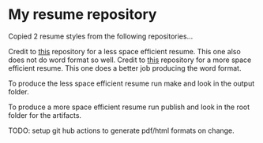 # My resume repository

Copied 2 resume styles from the following repositories...

Credit to [this](https://github.com/mszep/pandoc_resume) repository for a less space efficient resume.  This one also does not do word format so well.
Credit to [this](https://github.com/jacksenechal/resume) repository for a more space efficient resume.  This one does a better job producing the word format.

To produce the less space efficient resume run make and look in the output folder.

To produce a more space efficient resume run publish and look in the root folder for the artifacts.

TODO: setup git hub actions to generate pdf/html formats on change.
